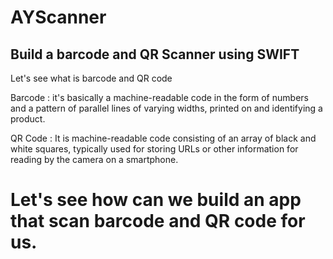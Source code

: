 # AYScanner
## Build a barcode and QR Scanner using SWIFT

Let's see what is barcode and QR code

Barcode : it's basically a machine-readable code in the form of numbers and a pattern of parallel lines of varying widths, printed on and identifying a product.

QR Code : It is machine-readable code consisting of an array of black and white squares, typically used for storing URLs or other information for reading by the camera on a smartphone.

# Let's see how can we build an app that scan barcode and QR code for us.


